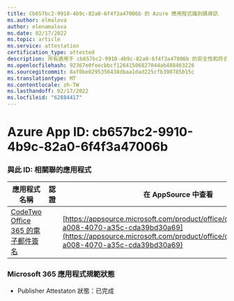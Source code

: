 ```yaml
---
title: Cb657bc2-9910-4b9c-82a0-6f4f3a47006b 的 Azure 應用程式識別碼資訊
ms.author: elmalova
author: elenamalova
ms.date: 02/17/2022
ms.topic: article
ms.service: attestation
certification_type: attested
description: 所有適用于 cb657bc2-9910-4b9c-82a0-6f4f3a47006b 的安全性和符合性資訊資訊。
ms.openlocfilehash: 92367e0feecbbcf12641506827044ab488463226
ms.sourcegitcommit: 8af0be0295356438dbaa1dad225cfb390785b15c
ms.translationtype: MT
ms.contentlocale: zh-TW
ms.lasthandoff: 02/17/2022
ms.locfileid: "62884417"
---
```

# <a name="azure-app-id-cb657bc2-9910-4b9c-82a0-6f4f3a47006b"></a>Azure App ID: cb657bc2-9910-4b9c-82a0-6f4f3a47006b


### <a name="apps-associated-with-this-id"></a>與此 ID: 相關聯的應用程式
| **應用程式名稱** | **認證** | **在 AppSource 中查看** |
|--------------|---------------|-----------------------|
| [CodeTwo Office 365 的電子郵件簽名](https://docs.microsoft.com/microsoft-365-app-certification/forward/codetwo.3d2daeb9-a008-4070-a35c-cda39bd30a69) |  | [https://appsource.microsoft.com/product/office/codetwo.3d2daeb9-a008-4070-a35c-cda39bd30a69](https://appsource.microsoft.com/product/office/codetwo.3d2daeb9-a008-4070-a35c-cda39bd30a69) |

### <a name="microsoft-365-app-compliance-status"></a>Microsoft 365 應用程式規範狀態
- Publisher Attestaton 狀態：已完成
